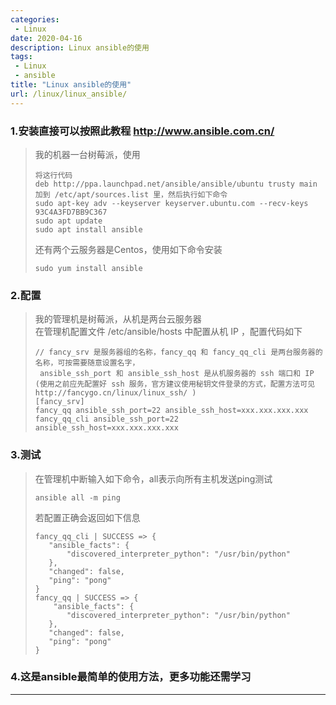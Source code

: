 ```yaml
---
categories:
 - Linux
date: 2020-04-16
description: Linux ansible的使用
tags:
 - Linux
 - ansible
title: "Linux ansible的使用"
url: /linux/linux_ansible/
---
```


### 1.安装直接可以按照此教程 http://www.ansible.com.cn/
> 我的机器一台树莓派，使用
> ```
> 将这行代码
> deb http://ppa.launchpad.net/ansible/ansible/ubuntu trusty main
> 加到 /etc/apt/sources.list 里，然后执行如下命令
> sudo apt-key adv --keyserver keyserver.ubuntu.com --recv-keys 93C4A3FD7BB9C367
> sudo apt update
> sudo apt install ansible
> ```
> 还有两个云服务器是Centos，使用如下命令安装
> ```
> sudo yum install ansible
> ``` 

### 2.配置
> 我的管理机是树莓派，从机是两台云服务器  
> 在管理机配置文件 /etc/ansible/hosts 中配置从机 IP ，配置代码如下
> ```
> // fancy_srv 是服务器组的名称，fancy_qq 和 fancy_qq_cli 是两台服务器的名称，可按需要随意设置名字，
>  ansible_ssh_port 和 ansible_ssh_host 是从机服务器的 ssh 端口和 IP
> (使用之前应先配置好 ssh 服务，官方建议使用秘钥文件登录的方式，配置方法可见 http://fancygo.cn/linux/linux_ssh/ )
> [fancy_srv]
> fancy_qq ansible_ssh_port=22 ansible_ssh_host=xxx.xxx.xxx.xxx
> fancy_qq_cli ansible_ssh_port=22 ansible_ssh_host=xxx.xxx.xxx.xxx
> ```

### 3.测试
> 在管理机中断输入如下命令，all表示向所有主机发送ping测试
> ```
> ansible all -m ping
> ```
> 若配置正确会返回如下信息
> ```
> fancy_qq_cli | SUCCESS => {
>    "ansible_facts": {
>        "discovered_interpreter_python": "/usr/bin/python"
>    }, 
>    "changed": false, 
>    "ping": "pong"
> }
> fancy_qq | SUCCESS => {
>     "ansible_facts": {
>        "discovered_interpreter_python": "/usr/bin/python"
>    }, 
>    "changed": false, 
>    "ping": "pong"
> }
> ```

### 4.这是ansible最简单的使用方法，更多功能还需学习
---
